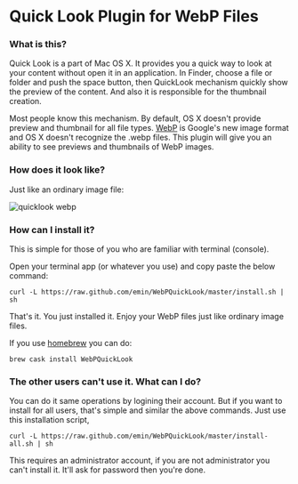 Quick Look Plugin for WebP Files
================================

### What is this?

  Quick Look is a part of Mac OS X. It provides you a quick way
  to look at your content without open it in an application.
  In Finder, choose a file or folder and push the space button, then QuickLook
  mechanism quickly show the preview of the content. And also it is responsible
  for the thumbnail creation.

  Most people know this mechanism. By default, OS X doesn't provide preview and
  thumbnail for all file types. [WebP](https://developers.google.com/speed/webp/) is Google's new image format and OS X
  doesn't recognize the .webp files. This plugin will give you an ability to
  see previews and thumbnails of WebP images.

### How does it look like?

  Just like an ordinary image file:

  ![quicklook webp](https://raw.github.com/emin/WebPQuickLook/master/screenshot.png 'WebP')


### How can I install it?

  This is simple for those of you who are familiar with terminal
  (console).

  Open your terminal app (or whatever you use) and copy paste the below
  command:

	curl -L https://raw.github.com/emin/WebPQuickLook/master/install.sh | sh


  That's it. You just installed it. Enjoy your WebP files just like ordinary
  image files.
  

  If you use [homebrew](https://brew.sh/) you can do:
  
	brew cask install WebPQuickLook

### The other users can't use it. What can I do?

  You can do it same operations by logining their account. But if you want
  to install for all users, that's simple and similar the above commands.
  Just use this installation script,

    curl -L https://raw.github.com/emin/WebPQuickLook/master/install-all.sh | sh


  This requires an administrator account, if you are not administrator you
  can't install it. It'll ask for password then you're done.



